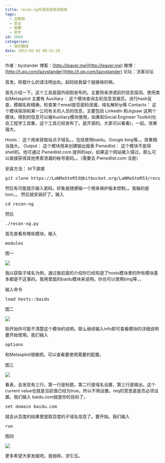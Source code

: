 ```yaml
---
title: recon-ng开源信息探测框架
tags:
  - 互联网
  - 安全
  - 收藏
  - 软件
id: 2669
categories:
  - 我的翻译
date: 2013-02-02 06:52:28
---
```


作者：bystander
博客：[http://leaver.me](http://leaver.me)
微博：[http://t.qq.com/lazystander](http://t.qq.com/lazystander)
论坛：法客论坛

首发。转载什么的请注明出处。起码给我留个链接啥的嘛。

首先介绍一下。这个工具是国外刚刚发布的。主要用来渗透前的信息探测。使用类似Metasploit
主要有
Auxiliary：
这个模块查询主机信息泄漏页。进行hash反查，模糊名称精确，检查某个email是否密码泄漏，域名解析ip等
Contacts：
这个模块探测和某一公司有关的人员的信息，主要包括 LinkedIn 和Jigsaw 这两个模块。得到的信息可以被Auxiliary模块使用，如果和Social Engineer Toolkit(社会工程学工具集，这个工具已经发布了。是开源的。大家可以看看)，一起。效果强大。

Hosts：
这个用来获取站点子域名。。包括使用baidu。Google bing等。。效果相当强大。
Output：
这个模块用来创建输出报表
Pwnedlist：
这个模块不是得shell的。他可通过 Pwnedlist.com 提供的api，如果这个网站被入侵过。那么可以直接获得其他黑客泄漏的帐号密码。。（需要去 Pwnedlist.com 注册）

安装方法：
bt下直接
<pre class="lang:default decode:true">git clone https://LaNMaSteR53@bitbucket.org/LaNMaSteR53/recon-ng.git</pre>
然后有可能提示输入密码，好象是随便输一个用来保护版本控制。。我输的是toor。。
然后就安装好了。输入
<pre class="lang:default decode:true">cd recon-ng</pre>
然后
<pre class="lang:default decode:true">./recon-ng.py</pre>
首先查看有哪些模块。输入
<pre class="lang:default decode:true">modules</pre>
图一

[![](/images/88f2dd5c24ad567a09c5b6162cd60d70b3fb781d.jpg)](http://leaverimage.b0.upaiyun.com/32339_o.jpg)

我以获取子域名为例，通过我前面的介绍你已经知道了hosts模块里的所有模块基本都是干这事的。我用里面的baidu模块来说明。你也可以使用bing等，，

输入命令
<pre class="lang:default decode:true">load hosts::baidu</pre>
图二

[![](/images/f818e08de804ba8875667692fbdd580ad8114667.jpg)](http://leaverimage.b0.upaiyun.com/32340_o.jpg)

刚开始你可能不清楚这个模块的说明。那么继续输入info即可查看模块的详细说明
要开始使用。我们输入
<pre class="lang:default decode:true">options</pre>
和Metasploit很像把。可以查看要使用需要的配置。

图三

[![](/images/7848e773ab3e4e3ad03f59ba7b5ac6704d333ce6.jpg)](http://leaverimage.b0.upaiyun.com/32341_o.jpg)

看表，会发现有三行。第一行是标题，第二行是域名设置，第三行是输出。这个current value也就是当前值已经为true。所以不用设置。req的意思是是否必须设置。我们输入
baidu.com就是你的目标了。
<pre class="lang:default decode:true">set domain baidu.com</pre>
就会从百度的结果里提取百度的子域名信息了。要开始。我们输入
<pre class="lang:default decode:true">run</pre>
图四

[![](/images/125a841869478ff39dd63113e2e9427c3ae1cf81.jpg)](http://leaverimage.b0.upaiyun.com/32342_o.jpg)

更多希望大家发掘吧。我抛砖。求引玉。